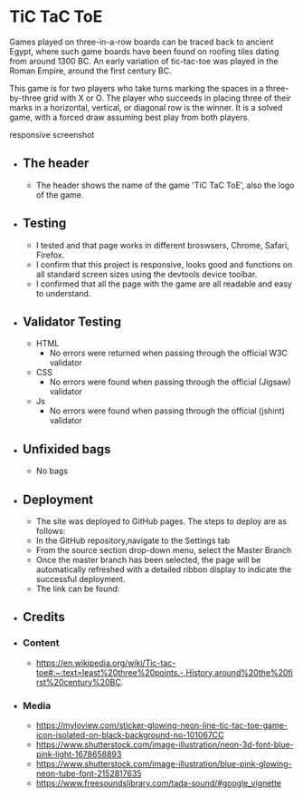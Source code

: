 # TiC TaC ToE #

Games played on three-in-a-row boards can be traced back to ancient Egypt, where such game boards have been found on roofing tiles dating from around 1300 BC.
An early variation of tic-tac-toe was played in the Roman Empire, around the first century BC.

This game is for two players who take turns marking the spaces in a three-by-three grid with X or O. The player who succeeds in placing three of their marks in a horizontal, vertical, or diagonal row is the winner. It is a solved game, with a forced draw assuming best play from both players.

responsive screenshot

- ## The header
  - The header shows the name of the game 'TiC TaC ToE', also the logo of the game.



- ## Testing
  - I tested and that page works in different broswsers, Chrome, Safari, Firefox.
  - I confirm that this project is responsive, looks good and functions on all standard screen sizes using the     devtools device toolbar.
  - I confirmed that all the page with the game are all readable and easy to understand. 

- ## Validator Testing
  - HTML 
    - No errors were returned when passing through the official W3C validator
  - CSS
    - No errors were found when passing through the official (Jigsaw) validator
  - Js
    - No errors were found when passing through the official (jshint) validator

- ## Unfixided bags
    - No bags

- ## Deployment
    - The site was deployed to GitHub pages. The steps to deploy are as follows:
    - In the GitHub repository,navigate to the Settings tab
    - From the source section drop-down menu, select the Master Branch
    - Once the master branch has been selected, the page will be automatically refreshed with a detailed ribbon 
     display to indicate the successful deployment.
    - The link can be found:

- ## Credits
 - ### Content
   - https://en.wikipedia.org/wiki/Tic-tac-toe#:~:text=least%20three%20points.-,History,around%20the%20first%20century%20BC.

 - ### Media
   - https://myloview.com/sticker-glowing-neon-line-tic-tac-toe-game-icon-isolated-on-black-background-no-101067CC
   - https://www.shutterstock.com/image-illustration/neon-3d-font-blue-pink-light-1678658893
   - https://www.shutterstock.com/image-illustration/blue-pink-glowing-neon-tube-font-2152817635
   - https://www.freesoundslibrary.com/tada-sound/#google_vignette
   